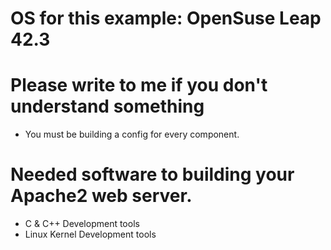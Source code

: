 # OS for this example: OpenSuse Leap 42.3
# Please write to me if you don't understand something
- You must be building a config for every component.

# Needed software to building your Apache2 web server.

- C & C++ Development tools
- Linux Kernel Development tools
